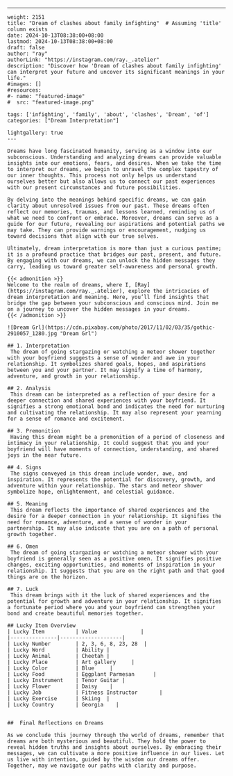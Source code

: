---
    weight: 2151
    title: "Dream of clashes about family infighting"  # Assuming 'title' column exists
    date: 2024-10-13T08:38:00+08:00
    lastmod: 2024-10-13T08:38:00+08:00
    draft: false
    author: "ray"
    authorLink: "https://instagram.com/ray._.atelier"
    description: "Discover how 'Dream of clashes about family infighting' can interpret your future and uncover its significant meanings in your life."
    #images: []
    #resources:
    #- name: "featured-image"
    #  src: "featured-image.png"
    
    tags: ['infighting', 'family', 'about', 'clashes', 'Dream', 'of']
    categories: ["Dream Interpretation"]
    
    lightgallery: true
    ---
    
    Dreams have long fascinated humanity, serving as a window into our subconscious. Understanding and analyzing dreams can provide valuable insights into our emotions, fears, and desires. When we take the time to interpret our dreams, we begin to unravel the complex tapestry of our inner thoughts. This process not only helps us understand ourselves better but also allows us to connect our past experiences with our present circumstances and future possibilities.
    
    By delving into the meanings behind specific dreams, we can gain clarity about unresolved issues from our past. These dreams often reflect our memories, traumas, and lessons learned, reminding us of what we need to confront or embrace. Moreover, dreams can serve as a guide for our future, revealing our aspirations and potential paths we may take. They can provide warnings or encouragement, nudging us toward decisions that align with our true selves.
    
    Ultimately, dream interpretation is more than just a curious pastime; it is a profound practice that bridges our past, present, and future. By engaging with our dreams, we can unlock the hidden messages they carry, leading us toward greater self-awareness and personal growth.
    
    {{< admonition >}}
    Welcome to the realm of dreams, where I, [Ray](https://instagram.com/ray._.atelier), explore the intricacies of dream interpretation and meaning. Here, you’ll find insights that bridge the gap between your subconscious and conscious mind. Join me on a journey to uncover the hidden messages in your dreams.
    {{< /admonition >}}
    
    ![Dream Grl](https://cdn.pixabay.com/photo/2017/11/02/03/35/gothic-2910057_1280.jpg "Dream Grl")
    
    ## 1. Interpretation
     The dream of going stargazing or watching a meteor shower together with your boyfriend suggests a sense of wonder and awe in your relationship. It symbolizes shared goals, hopes, and aspirations between you and your partner. It may signify a time of harmony, adventure, and growth in your relationship.
    
    ## 2. Analysis
     This dream can be interpreted as a reflection of your desire for a deeper connection and shared experiences with your boyfriend. It signifies a strong emotional bond and indicates the need for nurturing and cultivating the relationship. It may also represent your yearning for a sense of romance and excitement.
    
    ## 3. Premonition
     Having this dream might be a premonition of a period of closeness and intimacy in your relationship. It could suggest that you and your boyfriend will have moments of connection, understanding, and shared joys in the near future.
    
    ## 4. Signs
     The signs conveyed in this dream include wonder, awe, and inspiration. It represents the potential for discovery, growth, and adventure within your relationship. The stars and meteor shower symbolize hope, enlightenment, and celestial guidance.
    
    ## 5. Meaning
     This dream reflects the importance of shared experiences and the desire for a deeper connection in your relationship. It signifies the need for romance, adventure, and a sense of wonder in your partnership. It may also indicate that you are on a path of personal growth together.
    
    ## 6. Omen
     The dream of going stargazing or watching a meteor shower with your boyfriend is generally seen as a positive omen. It signifies positive changes, exciting opportunities, and moments of inspiration in your relationship. It suggests that you are on the right path and that good things are on the horizon.
    
    ## 7. Luck
     This dream brings with it the luck of shared experiences and the potential for growth and adventure in your relationship. It signifies a fortunate period where you and your boyfriend can strengthen your bond and create beautiful memories together.
    
    ## Lucky Item Overview
    | Lucky Item          | Value              |
    |---------------|--------------------|
    | Lucky Number        | 2, 3, 6, 8, 23, 28  |
    | Lucky Word          | Ability |
    | Lucky Animal        | Cheetah |
    | Lucky Place         | Art gallery     |
    | Lucky Color         | Blue     |
    | Lucky Food          | Eggplant Parmesan      |
    | Lucky Instrument    | Tenor Guitar |
    | Lucky Flower        | Daisy    |
    | Lucky Job           | Fitness Instructor       |
    | Lucky Exercise      | Skiing  |
    | Lucky Country       | Georgia    |
    
    
    ##  Final Reflections on Dreams
    
    As we conclude this journey through the world of dreams, remember that dreams are both mysterious and beautiful. They hold the power to reveal hidden truths and insights about ourselves. By embracing their messages, we can cultivate a more positive influence in our lives. Let us live with intention, guided by the wisdom our dreams offer. Together, may we navigate our paths with clarity and purpose.
    